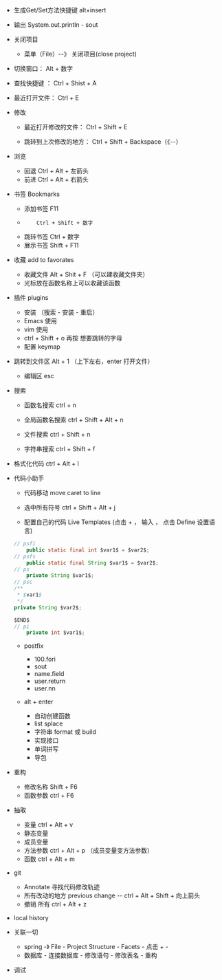 - 生成Get/Set方法快捷键 alt+insert

- 输出 System.out.println  - sout

- 关闭项目 
    - 菜单（File）--》 关闭项目(close project)

-  切换窗口： Alt + 数字     

- 查找快捷键 ： Ctrl + Shist + A

- 最近打开文件： Ctrl + E

- 修改
    - 最近打开修改的文件： Ctrl + Shift + E

    - 跳转到上次修改的地方： Ctrl + Shift + Backspace（《--）

- 浏览
    - 回退 Ctrl + Alt + 左箭头
    - 前进 Ctrl + Alt + 右箭头    

- 书签 Bookmarks
    - 添加书签 F11
    -         Ctrl + Shift + 数字
    - 跳转书签 Ctrl + 数字
    - 展示书签 Shift + F11


- 收藏  add to favorates
    - 收藏文件 Alt + Shit + F （可以建收藏文件夹） 
    - 光标放在函数名称上可以收藏该函数

- 插件 plugins
    - 安装  （搜索 - 安装 - 重启）
    - Emacs 使用
    - vim 使用
    - ctrl + Shift + o 再按 想要跳转的字母
    - 配置 keymap

- 跳转到文件区 Alt + 1 （上下左右，enter 打开文件）
    - 编辑区 esc

- 搜索

    - 函数名搜索 ctrl + n

    - 全局函数名搜索 ctrl + Shift + Alt + n

    - 文件搜索 ctrl + Shift + n

    - 字符串搜索 ctrl + Shift + f

- 格式化代码  ctrl + Alt + l

- 代码小助手
    - 代码移动 move caret to line 
    - 选中所有符号 ctrl + Shift + Alt + j
    
    - 配置自己的代码 Live Templates (点击 + ， 输入 ， 点击 Define 设置语言)
    ```java
    // psfi
        public static final int $var1$ = $var2$;
    // psfs
        public static final String $var1$ = $var2$;
    // ps
        private String $var1$;
    // psc 
    /**
     * $var1$
     */
    private String $var2$;

    $END$
    // pi    
        private int $var1$;

    ```

    - postfix
        - 100.fori
        - sout
        - name.field
        - user.return
        - user.nn

    - alt + enter
        - 自动创建函数
        - list splace
        - 字符串 format 或 build
        - 实现接口
        - 单词拼写
        - 导包

- 重构
    - 修改名称 Shift + F6
    - 函数参数 ctrl + F6

- 抽取
    - 变量 ctrl + Alt + v
    - 静态变量             
    - 成员变量
    - 方法参数 ctrl + Alt + p （成员变量变方法参数）
    - 函数 ctrl + Alt + m

- git 
    - Annotate 寻找代码修改轨迹 
    - 所有改动的地方 previous change  -- ctrl + Alt + Shift + 向上箭头
    - 撤销 所有 ctrl + Alt + z

- local history 

- 关联一切
    - spring -》 File - Project Structure - Facets - 点击 + - 
    - 数据库 - 连接数据库 - 修改语句 - 修改表名 - 重构

- 调试    